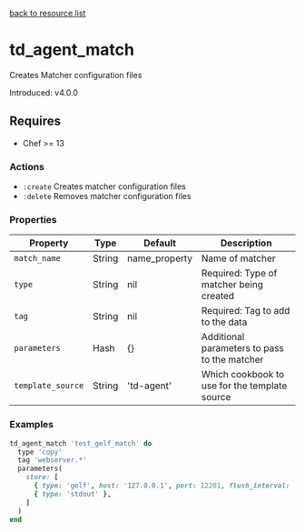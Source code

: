[back to resource list](https://github.com/treasure-data/chef-td-agent#resources)

# td_agent_match

Creates Matcher configuration files

Introduced: v4.0.0

## Requires

- Chef >= 13

### Actions

- `:create` Creates matcher configuration files
- `:delete` Removes matcher configuration files

### Properties

| Property | Type | Default | Description |
|----------|------|---------|-------------|
| `match_name` | String | name_property | Name of matcher |
| `type` | String | nil | Required: Type of matcher being created |
| `tag` | String | nil | Required: Tag to add to the data |
| `parameters` | Hash | {} | Additional parameters to pass to the matcher |
| `template_source` | String | 'td-agent' | Which cookbook to use for the template source |

### Examples

```ruby
td_agent_match 'test_gelf_match' do
  type 'copy'
  tag 'webserver.*'
  parameters(
    store: [
      { type: 'gelf', host: '127.0.0.1', port: 12201, flush_interval: '5s' },
      { type: 'stdout' },
    ]
  )
end
```
